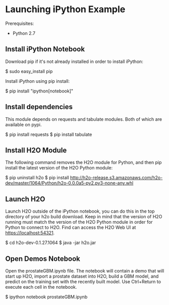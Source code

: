 Launching iPython Example
=========================

Prerequisites:

  - Python 2.7

Install iPython Notebook
-------------------------

Download pip if it's not already installed in order to install iPython:

  $ sudo easy_install pip

Install iPython using pip install:

  $ pip install "ipython[notebook]"

Install dependencies
--------------------

This module depends on requests and tabulate modules. Both of which are available on pypi.

  $ pip install requests
  $ pip install tabulate
  
Install H2O Module
------------------

The following command removes the H2O module for Python, and then pip install the latest version of the H2O Python module:

  
  $ pip uninstall h2o
  $ pip install http://h2o-release.s3.amazonaws.com/h2o-dev/master/1064/Python/h2o-0.0.0a5-py2.py3-none-any.whl

Launch H2O 
----------

Launch H2O outside of the iPython notebook, you can do this in the top directory of your h2o build download. Keep in mind 
that the version of H2O running must match the version of the H2O Python module in order for Python to connect to H2O. 
Find can access the H2O Web UI at [https://localhost:54321](https://localhost:54321).

  $ cd h2o-dev-0.1.27.1064
  $ java -jar h2o.jar

Open Demos Notebook
-------------------

Open the prostateGBM.ipynb file. The notebook will contain a demo that will start up H2O, import a prostate dataset 
into H2O, build a GBM model, and predict on the training set with the recently built model. Use Ctrl+Return to execute 
each cell in the notebook.

  $ ipython notebook prostateGBM.ipynb
